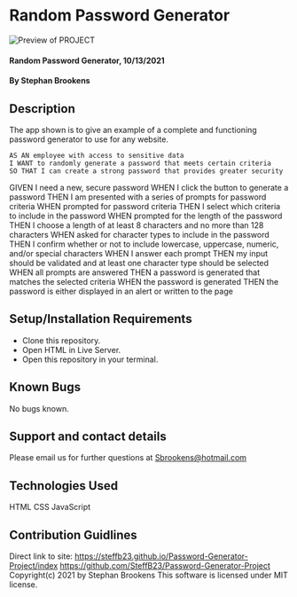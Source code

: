 # Random Password Generator
![Preview of PROJECT](assets\images\Preview.gif)
#### Random Password Generator, 10/13/2021
#### By Stephan Brookens

## Description
The app shown is to give an example of a complete and functioning password generator to use for any website.
```
AS AN employee with access to sensitive data
I WANT to randomly generate a password that meets certain criteria
SO THAT I can create a strong password that provides greater security
```
GIVEN I need a new, secure password
WHEN I click the button to generate a password
THEN I am presented with a series of prompts for password criteria
WHEN prompted for password criteria
THEN I select which criteria to include in the password
WHEN prompted for the length of the password
THEN I choose a length of at least 8 characters and no more than 128 characters
WHEN asked for character types to include in the password
THEN I confirm whether or not to include lowercase, uppercase, numeric, and/or special characters
WHEN I answer each prompt
THEN my input should be validated and at least one character type should be selected
WHEN all prompts are answered
THEN a password is generated that matches the selected criteria
WHEN the password is generated
THEN the password is either displayed in an alert or written to the page

## Setup/Installation Requirements
* Clone this repository.
* Open HTML in Live Server.
* Open this repository in your terminal.
## Known Bugs
No bugs known.
## Support and contact details
Please email us for further questions at Sbrookens@hotmail.com
## Technologies Used
HTML
CSS
JavaScript
## Contribution Guidlines 
Direct link to site:
https://steffb23.github.io/Password-Generator-Project/index
https://github.com/SteffB23/Password-Generator-Project
Copyright(c) 2021 by Stephan Brookens
This software is licensed under MIT license.
